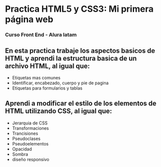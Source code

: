 # Practica HTML5 y CSS3: Mi primera página web
### Curso Front End - Alura latam

## En esta practica trabaje los aspectos basicos de HTML y aprendi la estructura basica de un archivo HTML, al igual que:

- Etiquetas mas comunes
- Identificar, encabezado, cuerpo y pie de pagina
- Etiquetas para formularios y tablas

## Aprendi a modificar el estilo de los elementos de HTML utilizando CSS, al igual que:

- Jerarquia de CSS
- Transformaciones
- Trancisiones
- Pseudoclases
- Pseudoelementos
- Opacidad
- Sombra
- diseño responsivo